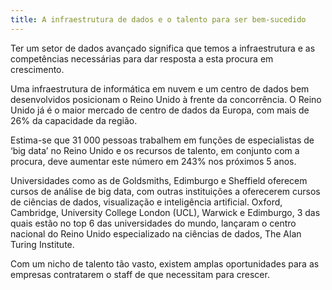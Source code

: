 ```yaml
---
title: A infraestrutura de dados e o talento para ser bem-sucedido
---
```


Ter um setor de dados avançado significa que temos a infraestrutura e as competências necessárias para dar resposta a esta procura em crescimento.

Uma infraestrutura de informática em nuvem e um centro de dados bem desenvolvidos posicionam o Reino Unido à frente da concorrência. O Reino Unido já é o maior mercado de centro de dados da Europa, com mais de 26% da capacidade da região.

Estima-se que 31 000 pessoas trabalhem em funções de especialistas de ‘big data’ no Reino Unido e os recursos de talento, em conjunto com a procura, deve aumentar este número em 243% nos próximos 5 anos.

Universidades como as de Goldsmiths, Edimburgo e Sheffield oferecem cursos de análise de big data, com outras instituições a oferecerem cursos de ciências de dados, visualização e inteligência artificial. Oxford, Cambridge, University College London (UCL), Warwick e Edimburgo, 3 das quais estão no top 6 das universidades do mundo, lançaram o centro nacional do Reino Unido especializado na ciências de dados, The Alan Turing Institute.

Com um nicho de talento tão vasto, existem amplas oportunidades para as empresas contratarem o staff de que necessitam para crescer.
